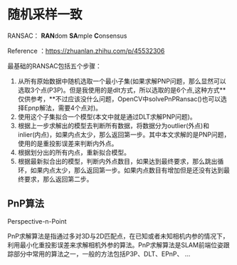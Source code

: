 # 随机采样一致

RANSAC： **RAN**dom **SA**mple **C**onsensus 

Reference ：https://zhuanlan.zhihu.com/p/45532306

最基础的RANSAC包括五个步骤：

1.  从所有原始数据中随机选取一个最小子集(如果求解PNP问题，那么显然可以选取3个点(P3P)。但是我使用的是dlt方式，所以选取的是6个点,这种方式**仅供参考，**不过应该没什么问题，OpenCV中solvePnPRansac()也可以选择Epnp解法，需要4个点对)。
2.  使用这个子集拟合一个模型(本文中就是通过DLT求解PNP问题)。
3.  根据上一步求解出的模型去判断所有数据，将数据分为outlier(外点)和inlier(内点)，如果内点太少，那么返回第一步。其中本文求解的是PNP问题，使用的是重投影误差来判断内外点。
4.  根据划分出的所有内点，重新拟合模型。
5.  根据最新拟合出的模型，判断内外点数目，如果达到最终要求，那么跳出循环，如果内点太少，那么返回第一步。如果内点数目有增加但是还没有达到最终要求，那么返回第二步。

## PnP算法

Perspective-n-Point 

PnP求解算法是指通过多对3D与2D匹配点，在已知或者未知相机内参的情况下，利用最小化重投影误差来求解相机外参的算法。PnP求解算法是SLAM前端位姿跟踪部分中常用的算法之一，一般的方法包括P3P、DLT、EPnP、 ...

